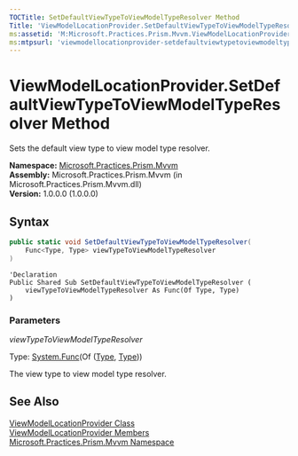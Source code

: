 ```yaml
---
TOCTitle: SetDefaultViewTypeToViewModelTypeResolver Method
Title: 'ViewModelLocationProvider.SetDefaultViewTypeToViewModelTypeResolver Method (Microsoft.Practices.Prism.Mvvm)'
ms:assetid: 'M:Microsoft.Practices.Prism.Mvvm.ViewModelLocationProvider.SetDefaultViewTypeToViewModelTypeResolver(System.Func{System.Type,System.Type})'
ms:mtpsurl: 'viewmodellocationprovider-setdefaultviewtypetoviewmodeltyperesolver-method-mspp-mvvm.md'
---
```



# ViewModelLocationProvider.SetDefaultViewTypeToViewModelTypeResolver Method

Sets the default view type to view model type resolver.

**Namespace:** [Microsoft.Practices.Prism.Mvvm](/patterns-practices/reference/mspp-mvvm-namespace)  
**Assembly:** Microsoft.Practices.Prism.Mvvm (in Microsoft.Practices.Prism.Mvvm.dll)  
**Version:** 1.0.0.0 (1.0.0.0)

## Syntax

```C#
public static void SetDefaultViewTypeToViewModelTypeResolver(
	Func<Type, Type> viewTypeToViewModelTypeResolver
)
```

```VB
'Declaration
Public Shared Sub SetDefaultViewTypeToViewModelTypeResolver ( 
	viewTypeToViewModelTypeResolver As Func(Of Type, Type)
)
```

### Parameters

*viewTypeToViewModelTypeResolver*

Type: [System.Func](http://msdn.microsoft.com/en-us/library/bb549151)(Of ([Type](http://msdn.microsoft.com/en-us/library/42892f65), [Type](http://msdn.microsoft.com/en-us/library/42892f65)))

The view type to view model type resolver.

## See Also

[ViewModelLocationProvider Class](/patterns-practices/reference/viewmodellocationprovider-class-mspp-mvvm)  
[ViewModelLocationProvider Members](/patterns-practices/reference/viewmodellocationprovider-members-mspp-mvvm)  
[Microsoft.Practices.Prism.Mvvm Namespace](/patterns-practices/reference/mspp-mvvm-namespace)  